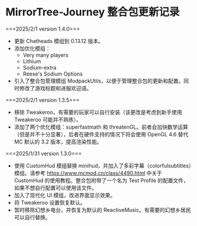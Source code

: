 # MirrorTree-Journey 整合包更新记录

===2025/2/1 version 1.4.0===

- 更新 Chatheads 模组到 0.13.12 版本。
- 添加优化模组：
  - Very many players
  - Lithium
  - Sodium-extra
  - Reese's Sodium Options
- 引入了整合包管理模组 ModpackUtils，以便于管理整合包的更新和配置。同时修改了游戏标题和进服欢迎语。

===2025/2/1 version 1.3.5===

- 移除 Tweakeroo，有需要的玩家可以自行安装（该更改是考虑到新手使用 Tweakeroo 可能并不熟练）。
- 添加了两个优化模组：superfastmath 和 threatenGL。前者会加快数学运算（但是并不十分显著），后者在硬件支持的情况下将会使用 OpenGL 4.6 替代 MC 默认的 3.2 版本，提高渲染性能。

===2025/1/31 version 1.3.0===

- 使用 CustomHud 模组替换 minihud，并加入了多彩字幕（colorfulsubtitles）模组。请参考 <https://www.mcmod.cn/class/4490.html> 中关于 CustomHud 的使用教程。整合包附带了一个名为 Test Profile 的配置文件，如果不想自行配置可以使用该文件。
- 加入了现代化 UI 模组，改进界面显示效果。
- 将 Tweakeroo 设置恢复默认。
- 暂时移除幻想乡电台，并恢复为默认的 ReactiveMusic。有需要的幻想乡居民可以自行替换。
